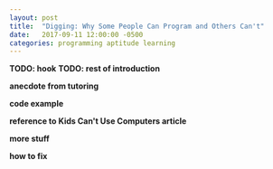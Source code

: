 ```yaml
---
layout: post
title:  "Digging: Why Some People Can Program and Others Can't"
date:   2017-09-11 12:00:00 -0500
categories: programming aptitude learning
---
```


**TODO: hook** **TODO: rest of introduction**

**anecdote from tutoring**

**code example**

**reference to Kids Can't Use Computers article**

**more stuff**

**how to fix**